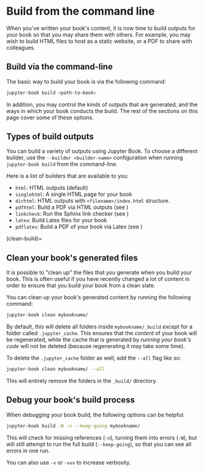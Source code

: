 # Build from the command line

When you've written your book's content, it is now time to build outputs for your book so that you may share them with others.
For example, you may wish to build HTML files to host as a static website, or a PDF to share with colleagues.

## Build via the command-line

The basic way to build your book is via the following command:

```bash
jupyter-book build <path-to-book>
```

In addition, you may control the kinds of outputs that are generated, and the ways in which your book conducts the build.
The rest of the sections on this page cover some of these options.

## Types of build outputs

You can build a variety of outputs using Jupyter Book. To choose a different builder, use the `--builder <builder-name>` configuration when running `jupyter-book build` from the command-line.

Here is a list of builders that are available to you:

- `html`: HTML outputs (default)
- `singlehtml`: A single HTML page for your book
- `dirhtml`: HTML outputs with `<filename>/index.html` structure.
- `pdfhtml`: Build a PDF via HTML outputs (see [](pdf:html))
- `linkcheck`: Run the Sphinx link checker (see [](html:link-check))
- `latex`: Build Latex files for your book
- `pdflatex`: Build a PDF of your book via Latex (see [](pdf:latex))

(clean-build)=
## Clean your book's generated files

It is possible to "clean up" the files that you generate when you build
your book. This is often useful if you have recently changed a lot of content
in order to ensure that you build your book from a clean slate.

You can clean up your book's generated content by running the following command:

```bash
jupyter-book clean mybookname/
```

By default, this will delete all folders inside `mybookname/_build` *except*
for a folder called `.jupyter_cache`. This ensures that the *content* of your book
will be regenerated, while the cache that is generated by *running your book's code*
will not be deleted (because regenerating it may take some time).

To delete the `.jupyter_cache` folder as well, add the `--all` flag like so:

```bash
jupyter-book clean mybookname/ --all
```

This will entirely remove the folders in the `_build/` directory.

## Debug your book's build process

When debugging your book build, the following options can be helpful:

```bash
jupyter-book build -W -n --keep-going mybookname/
```

This will check for missing references (`-n`), turning them into errors (`-W`),
but will still attempt to run the full build (`--keep-going`),
so that you can see all errors in one run.

You can also use `-v` or `-vvv` to increase verbosity.
